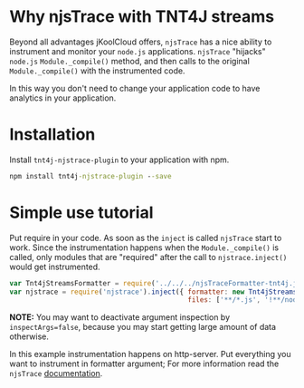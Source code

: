 # Why njsTrace with TNT4J streams

Beyond all advantages jKoolCloud offers, `njsTrace` has a nice ability to instrument and monitor your `node.js`
applications. `njsTrace` "hijacks" `node.js` `Module._compile()` method, and then calls to the original `Module._compile()`
with the instrumented code.

In this way you don't need to change your application code to have analytics in your application. 

# Installation

Install `tnt4j-njstrace-plugin` to your application with npm.

```cmd
npm install tnt4j-njstrace-plugin --save 
```

# Simple use tutorial

Put require in your code. As soon as the `inject` is called `njsTrace` start to work.
Since the instrumentation happens when the `Module._compile()` is called, only modules that are "required" after the
call to `njstrace.inject()` would get instrumented.

```js
var Tnt4jStreamsFormatter = require('../../../njsTraceFormatter-tnt4j.js').Tnt4jStreamsFormatter;
var njstrace = require('njstrace').inject({	formatter: new Tnt4jStreamsFormatter(), inspectArgs: false,
											files: ['**/*.js', '!**/node_modules/**',  '**/node_modules/http-server/**'],});
```

**NOTE:** You may want to deactivate argument inspection by `inspectArgs=false`, because you may start getting large amount
of data otherwise.

In this example instrumentation happens on http-server. 
Put everything you want to instrument in formatter argument;
For more information read the `njsTrace` [documentation](https://github.com/ValYouW/njsTrace).

